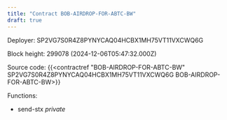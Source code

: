 ```yaml
---
title: "Contract BOB-AIRDROP-FOR-ABTC-BW"
draft: true
---
```

Deployer: SP2VG7S0R4Z8PYNYCAQ04HCBX1MH75VT11VXCWQ6G


 



Block height: 299078 (2024-12-06T05:47:32.000Z)

Source code: {{<contractref "BOB-AIRDROP-FOR-ABTC-BW" SP2VG7S0R4Z8PYNYCAQ04HCBX1MH75VT11VXCWQ6G BOB-AIRDROP-FOR-ABTC-BW>}}

Functions:

* send-stx _private_
